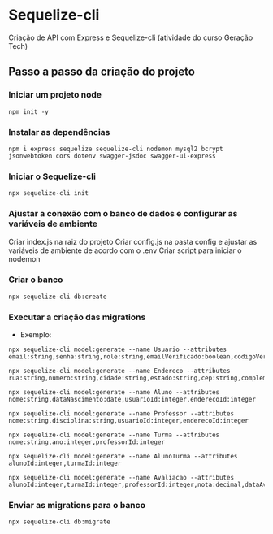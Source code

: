# Sequelize-cli

Criação de API com Express e Sequelize-cli (atividade do curso Geração Tech)

## Passo a passo da criação do projeto

### Iniciar um projeto node
```
npm init -y
```

### Instalar as dependências
```
npm i express sequelize sequelize-cli nodemon mysql2 bcrypt jsonwebtoken cors dotenv swagger-jsdoc swagger-ui-express
```

### Iniciar o Sequelize-cli
```
npx sequelize-cli init
```

### Ajustar a conexão com o banco de dados e configurar as variáveis de ambiente
Criar index.js na raiz do projeto
Criar config.js na pasta config e ajustar as variáveis de ambiente de acordo com o .env
Criar script para iniciar o nodemon

### Criar o banco
```
npx sequelize-cli db:create
```

### Executar a criação das migrations
- Exemplo:
```
npx sequelize-cli model:generate --name Usuario --attributes email:string,senha:string,role:string,emailVerificado:boolean,codigoVerificacao:string,codigoExpiracao:date

npx sequelize-cli model:generate --name Endereco --attributes rua:string,numero:string,cidade:string,estado:string,cep:string,complemento:string

npx sequelize-cli model:generate --name Aluno --attributes nome:string,dataNascimento:date,usuarioId:integer,enderecoId:integer

npx sequelize-cli model:generate --name Professor --attributes nome:string,disciplina:string,usuarioId:integer,enderecoId:integer

npx sequelize-cli model:generate --name Turma --attributes nome:string,ano:integer,professorId:integer

npx sequelize-cli model:generate --name AlunoTurma --attributes alunoId:integer,turmaId:integer

npx sequelize-cli model:generate --name Avaliacao --attributes alunoId:integer,turmaId:integer,professorId:integer,nota:decimal,dataAvaliacao:date,observacao:string
```

### Enviar as migrations para o banco
```
npx sequelize-cli db:migrate
```
